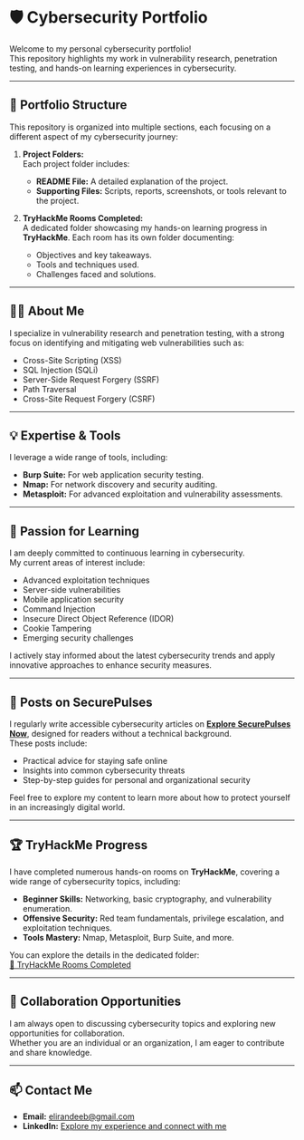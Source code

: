 # 🛡️ Cybersecurity Portfolio
Welcome to my personal cybersecurity portfolio!  
This repository highlights my work in vulnerability research, penetration testing, and hands-on learning experiences in cybersecurity.

---

## 📂 Portfolio Structure
This repository is organized into multiple sections, each focusing on a different aspect of my cybersecurity journey:

1. **Project Folders:**  
   Each project folder includes:
   - **README File:** A detailed explanation of the project.
   - **Supporting Files:** Scripts, reports, screenshots, or tools relevant to the project.

2. **TryHackMe Rooms Completed:**  
   A dedicated folder showcasing my hands-on learning progress in **TryHackMe**. Each room has its own folder documenting:
   - Objectives and key takeaways.
   - Tools and techniques used.
   - Challenges faced and solutions.

---

## 👩‍💻 About Me
I specialize in vulnerability research and penetration testing, with a strong focus on identifying and mitigating web vulnerabilities such as:

- Cross-Site Scripting (XSS)
- SQL Injection (SQLi)
- Server-Side Request Forgery (SSRF)
- Path Traversal
- Cross-Site Request Forgery (CSRF)

---

## 💡 Expertise & Tools
I leverage a wide range of tools, including:

- **Burp Suite:** For web application security testing.
- **Nmap:** For network discovery and security auditing.
- **Metasploit:** For advanced exploitation and vulnerability assessments.

---

## 🚀 Passion for Learning
I am deeply committed to continuous learning in cybersecurity.  
My current areas of interest include:

- Advanced exploitation techniques
- Server-side vulnerabilities
- Mobile application security
- Command Injection
- Insecure Direct Object Reference (IDOR)
- Cookie Tampering
- Emerging security challenges

I actively stay informed about the latest cybersecurity trends and apply innovative approaches to enhance security measures.

---

## 📝 Posts on SecurePulses
I regularly write accessible cybersecurity articles on **[Explore SecurePulses Now](https://securepulses.com)**, designed for readers without a technical background.  
These posts include:

- Practical advice for staying safe online
- Insights into common cybersecurity threats
- Step-by-step guides for personal and organizational security

Feel free to explore my content to learn more about how to protect yourself in an increasingly digital world.

---

## 🏆 TryHackMe Progress
I have completed numerous hands-on rooms on **TryHackMe**, covering a wide range of cybersecurity topics, including:

- **Beginner Skills:** Networking, basic cryptography, and vulnerability enumeration.
- **Offensive Security:** Red team fundamentals, privilege escalation, and exploitation techniques.
- **Tools Mastery:** Nmap, Metasploit, Burp Suite, and more.

You can explore the details in the dedicated folder:  
[📂 TryHackMe Rooms Completed](./TryHackMe%20Rooms%20Completed)

---

## 🤝 Collaboration Opportunities
I am always open to discussing cybersecurity topics and exploring new opportunities for collaboration.  
Whether you are an individual or an organization, I am eager to contribute and share knowledge.

---

## 📫 Contact Me
- **Email:** elirandeeb@gmail.com  
- **LinkedIn:** [Explore my experience and connect with me](https://www.linkedin.com/in/laui-deeb/)
